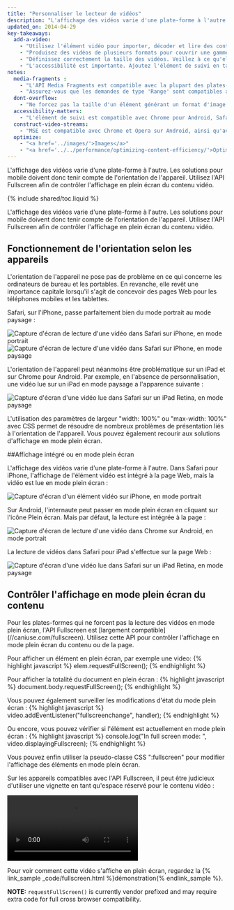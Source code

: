 ```yaml
---
title: "Personnaliser le lecteur de vidéos"
description: "L'affichage des vidéos varie d'une plate-forme à l'autre. Les solutions pour mobile doivent donc tenir compte de l'orientation de l'appareil. Utilisez l'API Fullscreen afin de contrôler l'affichage en plein écran du contenu vidéo."
updated_on: 2014-04-29
key-takeaways:
  add-a-video:
    - "Utilisez l'élément vidéo pour importer, décoder et lire des contenus vidéos sur votre site."
    - "Produisez des vidéos de plusieurs formats pour couvrir une gamme de plates-formes mobiles."
    - "Définissez correctement la taille des vidéos. Veillez à ce qu'elles ne débordent pas de leurs contenants."
    - "L'accessibilité est importante. Ajoutez l'élément de suivi en tant qu'élément enfant de l'élément vidéo."
notes:
  media-fragments :
    - "L'API Media Fragments est compatible avec la plupart des plates-formes, à l'exception d'iOS."
    - "Assurez-vous que les demandes de type 'Range' sont compatibles avec votre serveur. Elles sont activées par défaut sur la plupart des serveurs. Cependant, il arrive qu'elles soient désactivées sur certains services d'hébergement."
  dont-overflow:
    - "Ne forcez pas la taille d'un élément générant un format d'image différent de celui de la vidéo d'origine. Les vidéos écrasées ou étirées donnent une mauvaise image du site."
  accessibility-matters:
    - "L'élément de suivi est compatible avec Chrome pour Android, Safari pour iOS, ainsi que tous les navigateurs actuels pour ordinateur de bureau, sauf Firefox (voir <a href='http://caniuse.com/track' title='État de compatibilité d'un élément de suivi'>caniuse.com/track</a>). Plusieurs polyfills sont également disponibles. Nous vous recommandons d'utiliser l'<a href='//www.delphiki.com/html5/playr/' title='élément de suivi polyfill Playr'>Playr</a> ou le<a href='//captionatorjs.com/' title='suivi Captionator'>Captionator</a>."
  construct-video-streams:
    - "MSE est compatible avec Chrome et Opera sur Android, ainsi qu'avec Internet Explorer 11 et Chrome pour les ordinateurs de bureau. La compatibilité est également prévue pour <a href='http://wiki.mozilla.org/Platform/MediaSourceExtensions' title='Firefox Media Source Extensions implementation timeline'>Firefox</a>."
  optimize:
    - "<a href='../images/'>Images</a>"
    - "<a href='../../performance/optimizing-content-efficiency/'>Optimiser l'efficacité du contenu</a>"
---
```


<p class="intro">
  L'affichage des vidéos varie d'une plate-forme à l'autre. Les solutions pour mobile doivent donc tenir compte de l'orientation de l'appareil. Utilisez l'API Fullscreen afin de contrôler l'affichage en plein écran du contenu vidéo.
</p>

{% include shared/toc.liquid %}


L'affichage des vidéos varie d'une plate-forme à l'autre. Les solutions pour mobile doivent donc tenir compte de l'orientation de l'appareil. Utilisez l'API Fullscreen afin de contrôler l'affichage en plein écran du contenu vidéo.

## Fonctionnement de l'orientation selon les appareils

L'orientation de l'appareil ne pose pas de problème en ce qui concerne les ordinateurs de bureau et les portables. En revanche, elle revêt une importance capitale lorsqu'il s'agit de concevoir des pages Web pour les téléphones mobiles et les tablettes.

Safari, sur l'iPhone, passe parfaitement bien du mode portrait au mode paysage :

<div class="mdl-grid">
  <img class="mdl-cell mdl-cell--6--col" alt="Capture d'écran de lecture d'une vidéo dans Safari sur iPhone, en mode portrait" src="images/iPhone-video-playing-portrait.png">
   <img class="mdl-cell mdl-cell--6--col" alt="Capture d'écran de lecture d'une vidéo dans Safari sur iPhone, en mode paysage" src="images/iPhone-video-playing-landscape.png">
</div>

L'orientation de l'appareil peut néanmoins être problématique sur un iPad et sur Chrome pour Android.
Par exemple, en l'absence de personnalisation, une vidéo lue sur un iPad en mode paysage a l'apparence suivante :

<img class="center" alt="Capture d'écran d'une vidéo lue dans Safari sur un iPad Retina, en mode paysage"
src="images/iPad-Retina-landscape-video-playing.png">

L'utilisation des paramètres de largeur "width: 100%" ou "max-width: 100%" avec CSS permet de résoudre de nombreux problèmes de présentation liés à l'orientation de l'appareil. Vous pouvez également recourir aux solutions d'affichage en mode plein écran.

##Affichage intégré ou en mode plein écran

L'affichage des vidéos varie d'une plate-forme à l'autre. Dans Safari pour iPhone, l'affichage de l'élément vidéo est intégré à la page Web, mais la vidéo est lue en mode plein écran :

<img class="center" alt="Capture d'écran d'un élément vidéo sur iPhone, en mode portrait" src="images/iPhone-video-with-poster.png">

Sur Android, l'internaute peut passer en mode plein écran en cliquant sur l'icône Plein écran. Mais par défaut, la lecture est intégrée à la page :

<img class="center" alt="   Capture d'écran de lecture d'une vidéo dans Chrome sur Android, en mode portrait" src="images/Chrome-Android-video-playing-portrait-3x5.png">

La lecture de vidéos dans Safari pour iPad s'effectue sur la page Web :

<img class="center" alt="Capture d'écran d'une vidéo lue dans Safari sur un iPad Retina, en mode paysage" src="images/iPad-Retina-landscape-video-playing.png">

## Contrôler l'affichage en mode plein écran du contenu

Pour les plates-formes qui ne forcent pas la lecture des vidéos en mode plein écran, l'API Fullscreen est [largement compatible] (//caniuse.com/fullscreen). Utilisez cette API pour contrôler l'affichage en mode plein écran du contenu ou de la page.

Pour afficher un élément en plein écran, par exemple une video:
{% highlight javascript %}
elem.requestFullScreen();
{% endhighlight %}

Pour afficher la totalité du document en plein écran :
{% highlight javascript %}
document.body.requestFullScreen();
{% endhighlight %}

Vous pouvez également surveiller les modifications d'état du mode plein écran :
{% highlight javascript %}
video.addEventListener("fullscreenchange", handler);
{% endhighlight %}

Ou encore, vous pouvez vérifier si l'élément est actuellement en mode plein écran :
{% highlight javascript %}
console.log("In full screen mode: ", video.displayingFullscreen);
{% endhighlight %}

Vous pouvez enfin utiliser la pseudo-classe CSS ":fullscreen" pour modifier l'affichage des éléments en mode plein écran.

Sur les appareils compatibles avec l'API Fullscreen, il peut être judicieux d'utiliser une vignette en tant qu'espace réservé pour le contenu vidéo :

<video autoplay loop class="center">
  <source src="video/fullscreen.webm" type="video/webm">
  <source src="video/fullscreen.mp4" type="video/mp4">
     <p>Ce navigateur n'est pas compatible avec l'élément vidéo.</p>
</video>

Pour voir comment cette vidéo s'affiche en plein écran, regardez la {% link_sample _code/fullscreen.html %}démonstration{% endlink_sample %}.

**NOTE:** `requestFullScreen()` is currently vendor prefixed and may require
extra code for full cross browser compatibility.



